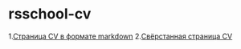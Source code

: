 # rsschool-cv
 1.[Страница CV в формате markdown](https://AlsuSharifullina.github.io/rsschool-cv/cv)
 2.[Свёрстанная страница CV](https://AlsuSharifullina.github.io/rsschool-cv/)
